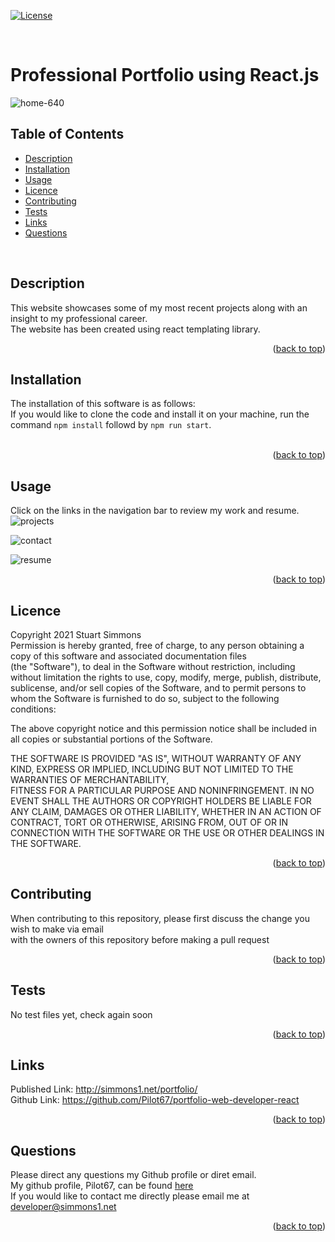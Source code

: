 <div id="top"></div>  

[![License](https://img.shields.io/badge/Licence-MIT-brightgreen?style=plastic)](#licence)  
  
<br>

# Professional Portfolio using React.js  
![home-640](https://user-images.githubusercontent.com/86697483/149862727-fddbcb2d-f556-4512-a534-bc874bc78167.png)  

## Table of Contents
  
  * [Description](#description)
  * [Installation](#installation)
  * [Usage](#usage)
  * [Licence](#licence)
  * [Contributing](#contributing)
  * [Tests](#tests)
  * [Links](#links)
  * [Questions](#questions)
  
<br>

## Description  
This website showcases some of my most recent projects along with an insight to my professional career.  
The website has been created using react templating library.
<br>
<p align="right">(<a href="#top">back to top</a>)</p>
  
  
## Installation  
The installation of this software is as follows:  
If you would like to clone the code and install it on your machine, run the command `npm install` followd by `npm run start`.  
<br>
<p align="right">(<a href="#top">back to top</a>)</p>
  
## Usage
Click on the links in the navigation bar to review my work and resume.  
![projects](https://user-images.githubusercontent.com/86697483/149862776-8ac47af3-6311-498e-96aa-9d0829cca491.png)  
  
![contact](https://user-images.githubusercontent.com/86697483/149862792-5ed29a8a-2004-41ff-a83d-cdb3713afdb4.png)  
  
![resume](https://user-images.githubusercontent.com/86697483/149862820-6343b778-cc68-44cc-9d8b-2749282052d3.png)  
<p align="right">(<a href="#top">back to top</a>)</p>
  
## Licence
Copyright 2021 Stuart Simmons  
Permission is hereby granted, free of charge, to any person obtaining a copy of this software and associated documentation files  
(the "Software"), to deal in the Software without restriction, including without limitation the rights to use, copy, modify, merge, publish, distribute, sublicense, and/or sell copies of the Software, and to permit persons to whom the Software is furnished to do so, subject to the following conditions:  
    
The above copyright notice and this permission notice shall be included in all copies or substantial portions of the Software.  
    
THE SOFTWARE IS PROVIDED "AS IS", WITHOUT WARRANTY OF ANY KIND, EXPRESS OR IMPLIED, INCLUDING BUT NOT LIMITED TO THE WARRANTIES OF MERCHANTABILITY,  
FITNESS FOR A PARTICULAR PURPOSE AND NONINFRINGEMENT. IN NO EVENT SHALL THE AUTHORS OR COPYRIGHT HOLDERS BE LIABLE FOR ANY CLAIM, DAMAGES OR OTHER LIABILITY, WHETHER IN AN ACTION OF CONTRACT, TORT OR OTHERWISE, ARISING FROM, OUT OF OR IN CONNECTION WITH THE SOFTWARE OR THE USE OR OTHER DEALINGS IN THE SOFTWARE.
<p align="right">(<a href="#top">back to top</a>)</p>
  
## Contributing
When contributing to this repository, please first discuss the change you wish to make via email  
  with the owners of this repository before making a pull request<br>
<p align="right">(<a href="#top">back to top</a>)</p>
  
## Tests
No test files yet, check again soon<br>
<p align="right">(<a href="#top">back to top</a>)</p>
  
## Links
Published Link: http://simmons1.net/portfolio/  
Github Link: https://github.com/Pilot67/portfolio-web-developer-react  
<p align="right">(<a href="#top">back to top</a>)</p>
  
## Questions
Please direct any questions my Github profile or diret email.  
My github profile, Pilot67, can be found [here](https://github.com/Pilot67)  
If you would like to contact me directly please email me at developer@simmons1.net  
<p align="right">(<a href="#top">back to top</a>)</p>  

